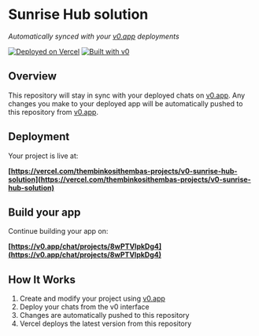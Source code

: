 # Sunrise Hub solution

*Automatically synced with your [v0.app](https://v0.app) deployments*

[![Deployed on Vercel](https://img.shields.io/badge/Deployed%20on-Vercel-black?style=for-the-badge&logo=vercel)](https://vercel.com/thembinkosithembas-projects/v0-sunrise-hub-solution)
[![Built with v0](https://img.shields.io/badge/Built%20with-v0.app-black?style=for-the-badge)](https://v0.app/chat/projects/8wPTVlpkDg4)

## Overview

This repository will stay in sync with your deployed chats on [v0.app](https://v0.app).
Any changes you make to your deployed app will be automatically pushed to this repository from [v0.app](https://v0.app).

## Deployment

Your project is live at:

**[https://vercel.com/thembinkosithembas-projects/v0-sunrise-hub-solution](https://vercel.com/thembinkosithembas-projects/v0-sunrise-hub-solution)**

## Build your app

Continue building your app on:

**[https://v0.app/chat/projects/8wPTVlpkDg4](https://v0.app/chat/projects/8wPTVlpkDg4)**

## How It Works

1. Create and modify your project using [v0.app](https://v0.app)
2. Deploy your chats from the v0 interface
3. Changes are automatically pushed to this repository
4. Vercel deploys the latest version from this repository